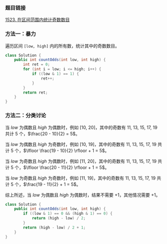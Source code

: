 ### 题目链接
[1523. 在区间范围内统计奇数数目](https://leetcode.cn/problems/count-odd-numbers-in-an-interval-range)

### 方法一：暴力
遍历区间 `[low, high]` 内的所有数，统计其中的奇数数目。

```Java
class Solution {
    public int countOdds(int low, int high) {
        int ret = 0;
        for (int i = low; i <= high; i++) {
            if ((low & 1) == 1) {
                ret++;
            }
        }
        return ret;
    }
}
```

### 方法二：分类讨论
当 $low$ 为偶数且 $high$ 为偶数时，例如 $[10, \ 20]$，其中的奇数有 $11, \ 13, \ 15, \ 17, \ 19$ 共计 $5$ 个，$\frac{20 - 10}{2} = 5$。

当 $low$ 为偶数且 $high$ 为奇数时，例如 $[10, \ 19]$，其中的奇数有 $11, \ 13, \ 15, \ 17, \ 19$ 共计 $5$ 个，$\lfloor \frac{19 - 10}{2} \rfloor + 1 = 5$。

当 $low$ 为奇数且 $high$ 为偶数时，例如 $[11, \ 20]$，其中的奇数有 $11, \ 13, \ 15, \ 17, \ 19$ 共计 $5$ 个，$\lfloor \frac{20 - 11}{2} \rfloor + 1 = 5$。

当 $low$ 为奇数且 $high$ 为奇数时，例如 $[11, \ 19]$，其中的奇数有 $11, \ 13, \ 15, \ 17, \ 19$ 共计 $5$ 个，$\frac{19 - 11}{2} + 1 = 5$。

综上所述，当 $low$ 为偶数且 $high$ 为偶数时，结果不需要 $+1$，其他情况需要 $+1$。

```Java
class Solution {
    public int countOdds(int low, int high) {
        if ((low & 1) == 0 && (high & 1) == 0) {
            return (high - low) / 2;
        }
        return (high - low) / 2 + 1;
    }
}
```